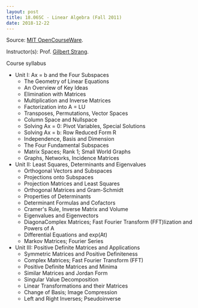 ```yaml
---
layout: post
title: 18.06SC - Linear Algebra (Fall 2011)
date: 2018-12-22
---
```

Source: [MIT OpenCourseWare](https://ocw.mit.edu/courses/mathematics/18-06sc-linear-algebra-fall-2011/).

Instructor(s): Prof. [Gilbert Strang](http://www-math.mit.edu/~gs/).

Course syllabus
* Unit I: Ax = b and the Four Subspaces
  * The Geometry of Linear Equations
  * An Overview of Key Ideas
  * Elimination with Matrices
  * Multiplication and Inverse Matrices
  * Factorization into A = LU
  * Transposes, Permutations, Vector Spaces
  * Column Space and Nullspace
  * Solving Ax = 0: Pivot Variables, Special Solutions
  * Solving Ax = b: Row Reduced Form R
  * Independence, Basis and Dimension
  * The Four Fundamental Subspaces
  * Matrix Spaces; Rank 1; Small World Graphs
  * Graphs, Networks, Incidence Matrices
* Unit II: Least Squares, Determinants and Eigenvalues
  * Orthogonal Vectors and Subspaces
  * Projections onto Subspaces
  * Projection Matrices and Least Squares
  * Orthogonal Matrices and Gram-Schmidt
  * Properties of Determinants
  * Determinant Formulas and Cofactors
  * Cramer's Rule, Inverse Matrix and Volume
  * Eigenvalues and Eigenvectors
  * DiagonaComplex Matrices; Fast Fourier Transform (FFT)lization and Powers of A
  * Differential Equations and exp(At)
  * Markov Matrices; Fourier Series
* Unit III: Positive Definite Matrices and Applications
  * Symmetric Matrices and Positive Definiteness
  * Complex Matrices; Fast Fourier Transform (FFT)
  * Positive Definite Matrices and Minima
  * Similar Matrices and Jordan Form
  * Singular Value Decomposition
  * Linear Transformations and their Matrices
  * Change of Basis; Image Compression
  * Left and Right Inverses; Pseudoinverse
